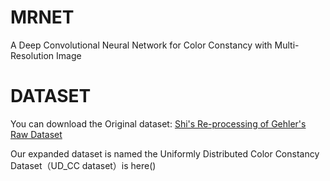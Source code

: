 # MRNET
A Deep Convolutional Neural Network for Color Constancy with Multi-Resolution Image

# DATASET
You can download the Original dataset:
[Shi's Re-processing of Gehler's Raw Dataset](https://www2.cs.sfu.ca/~colour/data/shi_gehler/)

Our expanded dataset is named the Uniformly Distributed Color Constancy Dataset（UD_CC dataset）is here()
